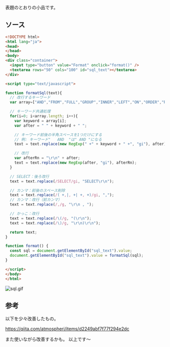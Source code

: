 表題のとおりの小品です。

## ソース
```html
<!DOCTYPE html>
<html lang="ja">
<head>
</head>
<body>
<div class="container">
  <input type="button" value="Format" onclick="format()" />
  <textarea rows="50" cols="100" id="sql_text"></textarea>
</div>

<script type="text/javascript">

function formatSql(text){
  // 改行するキーワード
  var array=["AND","FROM","FULL","GROUP","INNER","LEFT","ON","ORDER","RIGHT","SET","WHERE","VALUES"];

  // キーワード共通処理
  for(i=0; i<array.length; i++){
    var keyword = array[i];
    var after = " " + keyword + " ";

    // キーワード前後の半角スペースを1つだけにする
    // 例: キーワード"   AND  "は" AND "になる
    text = text.replace(new RegExp(" +" + keyword + " +", "gi"), after);

    // 改行
    var afterRn = "\r\n" + after;
    text = text.replace(new RegExp(after, "gi"), afterRn);
  }

  // SELECT：後ろ改行
  text = text.replace(/SELECT/gi, "SELECT\r\n");

  // カンマ：前後のスペース削除
  text = text.replace(/( +,|, +| +, +)/gi, ",");
  // カンマ：改行（前カンマ）
  text = text.replace(/,/g, "\r\n , ");

  // かっこ：改行
  text = text.replace(/\(/g, "(\r\n");
  text = text.replace(/\)/g, "\r\n)\r\n");

  return text;
}

function format() {
  const sql = document.getElementById("sql_text").value;
  document.getElementById("sql_text").value = formatSql(sql);
}

</script>
</body>
</html>
```

![sql.gif](https://qiita-image-store.s3.ap-northeast-1.amazonaws.com/0/93824/d3b4ca0d-f6f4-cb17-facc-fb2470291518.gif)

## 参考

以下を少々改善したもの。

https://qiita.com/atmospheri/items/d2249abf7f77f294e2dc

また使いながら改善するかも。
以上です～

